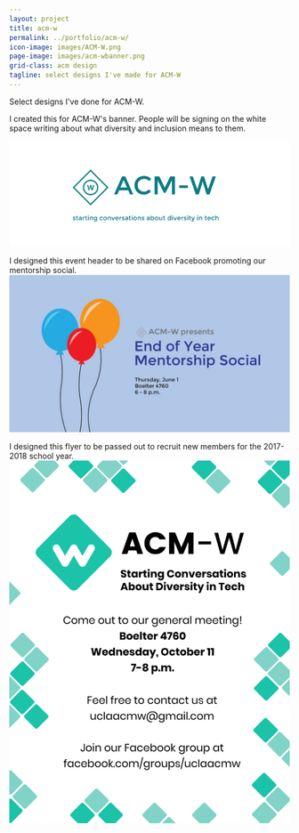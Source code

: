 ```yaml
---
layout: project
title: acm-w
permalink: ../portfolio/acm-w/
icon-image: images/ACM-W.png
page-image: images/acm-wbanner.png
grid-class: acm design
tagline: select designs I've made for ACM-W
---
```

Select designs I've done for ACM-W.

I created this for ACM-W's banner. People will be signing on the white space writing about what diversity and inclusion means to them.

<img class="project-images" src="/assets/images/acm-wbanner.png" />

I designed this event header to be shared on Facebook promoting our mentorship social.
<img class="project-images" src="/assets/images/acm-wmentorshipsocial.jpg" />

I designed this flyer to be passed out to recruit new members for the 2017-2018 school year.
<img class="project-images" src="/assets/images/acm-wflyer.png" />
